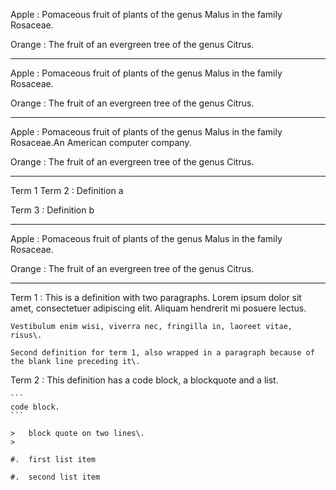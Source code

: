 ﻿Apple
:	Pomaceous fruit of plants of the genus Malus in the family Rosaceae\.

Orange
:	The fruit of an evergreen tree of the genus Citrus\.


----------------

Apple
:	Pomaceous fruit of plants of the genus Malus in the family Rosaceae\.

Orange
:	The fruit of an evergreen tree of the genus Citrus\.


----------------

Apple
:	Pomaceous fruit of plants of the genus Malus in the family Rosaceae\.An American computer company\.

Orange
:	The fruit of an evergreen tree of the genus Citrus\.


-----------------------

Term 1
Term 2
:	Definition a

Term 3
:	Definition b


---------------------------

Apple
:	Pomaceous fruit of plants of the genus Malus in the family Rosaceae\.
	

Orange
:	The fruit of an evergreen tree of the genus Citrus\.
	


-----------------------

Term 1
:	This is a definition with two paragraphs\. Lorem ipsum dolor sit amet, consectetuer adipiscing elit\. Aliquam hendrerit mi posuere lectus\.
	
	Vestibulum enim wisi, viverra nec, fringilla in, laoreet vitae, risus\.
	
	Second definition for term 1, also wrapped in a paragraph because of the blank line preceding it\.
	

Term 2
:	This definition has a code block, a blockquote and a list\.
	
	```
	code block.
	```
	
	>	block quote on two lines\.
	>	
	
	#.	first list item
	
	#.	second list item



